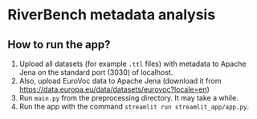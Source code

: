 # RiverBench metadata analysis

## How to run the app?

1. Upload all datasets (for example `.ttl` files) with metadata to Apache Jena on the standard port (3030) of localhost.
2. Also, upload EuroVoc data to Apache Jena (download it from https://data.europa.eu/data/datasets/eurovoc?locale=en)
3. Run `main.py` from the preprocessing directory. It may take a while.
4. Run the app with the command `streamlit run streamlit_app/app.py`.

